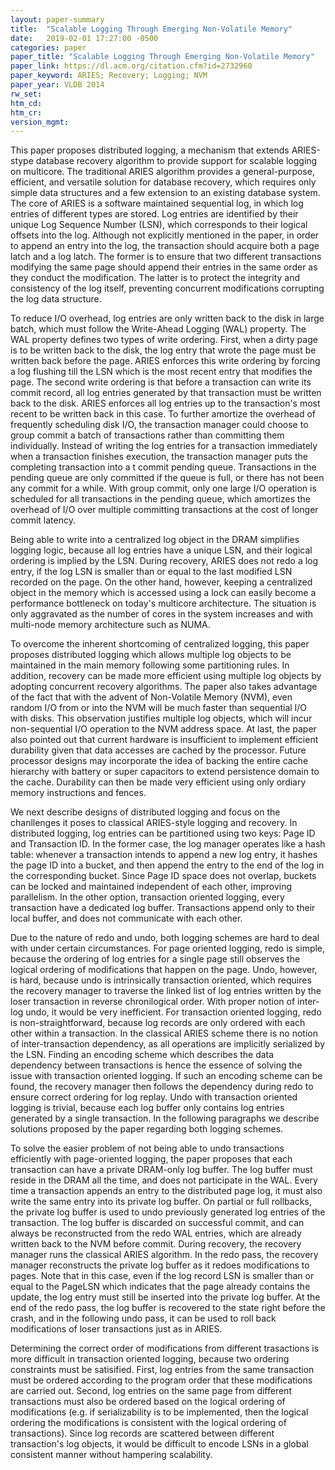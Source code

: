 ```yaml
---
layout: paper-summary
title:  "Scalable Logging Through Emerging Non-Volatile Memory"
date:   2019-02-01 17:27:00 -0500
categories: paper
paper_title: "Scalable Logging Through Emerging Non-Volatile Memory"
paper_link: https://dl.acm.org/citation.cfm?id=2732960
paper_keyword: ARIES; Recovery; Logging; NVM
paper_year: VLDB 2014
rw_set: 
htm_cd: 
htm_cr: 
version_mgmt: 
---  
```


This paper proposes distributed logging, a mechanism that extends ARIES-stype database recovery algorithm
to provide support for scalable logging on multicore. The traditional ARIES algorithm provides a general-purpose, efficient,
and versatile solution for database recovery, which requires only simple data structures and a few extension to an existing
database system. The core of ARIES is a software maintained sequential log, in which log entries of different types
are stored. Log entries are identified by their unique Log Sequence Number (LSN), which corresponds to their logical 
offsets into the log. Although not explicitly mentioned in the paper, in order to append an entry into the log, the 
transaction should acquire both a page latch and a log latch. The former is to ensure that two different transactions
modifying the same page should append their entries in the same order as they conduct the modification. The latter is to
protect the integrity and consistency of the log itself, preventing concurrent modifications corrupting the log data 
structure. 

To reduce I/O overhead, log entries are only written back to the disk in large batch, which must follow the Write-Ahead
Logging (WAL) property. The WAL property defines two types of write ordering. First, when a dirty page is to be written
back to the disk, the log entry that wrote the page must be written back before the page. ARIES enforces this write 
ordering by forcing a log flushing till the LSN which is the most recent entry that modifies the page. The second write 
ordering is that before a transaction can write its commit record, all log entries generated by that transaction must be 
written back to the disk. ARIES enforces all log entries up to the transaction's most recent to be written back in this case.
To further amortize the overhead of frequently scheduling disk I/O, the transaction manager could choose to group commit
a batch of transactions rather than committing them individually. Instead of writing the log entries for a transaction
immediately when a transaction finishes execution, the transaction manager puts the completing transaction into a t
commit pending queue. Transactions in the pending queue are only committed if the queue is full, or there has not been
any commit for a while. With group commit, only one large I/O operation is scheduled for all transactions in the pending 
queue, which amortizes the overhead of I/O over multiple committing transactions at the cost of longer commit latency. 

Being able to write into a centralized log object in the DRAM simplifies logging logic, because all log entries have 
a unique LSN, and their logical ordering is implied by the LSN. During recovery, ARIES does not redo a log entry, 
if the log LSN is smaller than or equal to the last modified LSN recorded on the page. On the other hand, however,
keeping a centralized object in the memory which is accessed using a lock can easily become a performance bottleneck
on today's multicore architecture. The situation is only aggravated as the number of cores in the system increases
and with multi-node memory architecture such as NUMA. 

To overcome the inherent shortcoming of centralized logging, this paper proposes distributed logging which allows multiple
log objects to be maintained in the main memory following some partitioning rules. In addition, recovery can be made more 
efficient using multiple log objects by adopting concurrent recovery algorithms. The paper also takes advantage of the fact 
that with the advent of Non-Volatile Memory (NVM), even random I/O from or into the NVM will be much faster than sequential 
I/O with disks. This observation justifies multiple log objects, which will incur non-sequential I/O operation to the NVM
address space. At last, the paper also pointed out that current hardware is insufficient to implement efficient durability 
given that data accesses are cached by the processor. Future processor designs may incorporate the idea of backing the 
entire cache hierarchy with battery or super capacitors to extend persistence domain to the cache. Durability can then be
made very efficient using only ordiary memory instructions and fences. 

We next describe designs of distributed logging and focus on the chanllenges it poses to classical ARIES-style logging 
and recovery. In distributed logging, log entries can be partitioned using two keys: Page ID and Transaction ID. In the 
former case, the log manager operates like a hash table: whenever a transaction intends to append a new log entry, it 
hashes the page ID into a bucket, and then append the entry to the end of the log in the corresponding bucket. Since 
Page ID space does not overlap, buckets can be locked and maintained independent of each other, improving parallelism. 
In the other option, transaction oriented logging, every transaction have a dedicated log buffer. Transactions append only
to their local buffer, and does not communicate with each other. 

Due to the nature of redo and undo, both logging schemes are hard to deal with under certain circumstances. For page 
oriented logging, redo is simple, because the ordering of log entries for a single page still observes the logical
ordering of modifications that happen on the page. Undo, however, is hard, because undo is intrinsically transaction
oriented, which requires the recovery manager to traverse the linked list of log entries written by the loser transaction
in reverse chronilogical order. With proper notion of inter-log undo, it would be very inefficient. For transaction
oriented logging, redo is non-straightforward, because log records are only ordered with each other within a transaction.
In the classical ARIES scheme there is no notion of inter-transaction dependency, as all operations are implicitly 
serialized by the LSN. Finding an encoding scheme which describes the data dependency between transactions is hence 
the essence of solving the issue with transaction oriented logging. If such an encoding scheme can be found, the recovery 
manager then follows the dependency during redo to ensure correct ordering for log replay. Undo with transaction oriented
logging is trivial, because each log buffer only contains log entries generated by a single transaction. In the following
paragraphs we describe solutions proposed by the paper regarding both logging schemes.

To solve the easier problem of not being able to undo transactions efficiently with page-oriented logging, the paper 
proposes that each transaction can have a private DRAM-only log buffer. The log buffer must reside in the DRAM all the
time, and does not participate in the WAL. Every time a transaction appends an entry to the distributed page log, it 
must also write the same entry into its private log buffer. On partial or full rollbacks, the private log buffer is used
to undo previously generated log entries of the transaction. The log buffer is discarded on successful commit, and 
can always be reconstructed from the redo WAL entries, which are already written back to the NVM before commit.
During recovery, the recovery manager runs the classical ARIES algorithm. In the redo pass, the recovery manager 
reconstructs the private log buffer as it redoes modifications to pages. Note that in this case, even if the log record LSN
is smaller than or equal to the PageLSN which indicates that the page already contains the update, the log entry must
still be inserted into the private log buffer. At the end of the redo pass, the log buffer is recovered to the state 
right before the crash, and in the following undo pass, it can be used to roll back modifications of loser transactions 
just as in ARIES. 

Determining the correct order of modifications from different trasactions is more difficult in transaction oriented logging, 
because two ordering constraints must be satisified. First, log entries from the same transaction must be ordered according 
to the program order that these modifications are carried out. Second, log entries on the same page from different transactions
must also be ordered based on the logical ordering of modifications (e.g. if serializability is to be implemented, then the 
logical ordering the modifications is consistent with the logical ordering of transactions). Since log records are scattered
between different transaction's log objects, it would be difficult to encode LSNs in a global consistent manner without hampering
scalability.